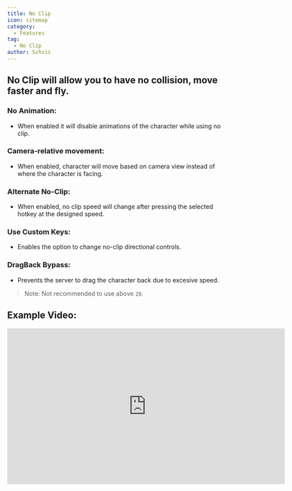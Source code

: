 ```yaml
---
title: No Clip
icon: sitemap
category:
  - Features
tag:
  - No Clip
author: Schvis
---
```


## No Clip will allow you to have no collision, move faster and fly.
### No Animation:
- When enabled it will disable animations of the character while using no clip.
### Camera-relative movement:
- When enabled, character will move based on camera view instead of where the character is facing.
### Alternate No-Clip:
- When enabled, no clip speed will change after pressing the selected hotkey at the designed speed.
### Use Custom Keys:
- Enables the option to change no-clip directional controls.
### DragBack Bypass:
- Prevents the server to drag the character back due to excesive speed.

> Note: Not recommended to use above `20`.

## Example Video:

<iframe width="640" height="360" src="https://www.youtube.com/embed/nPdq-yzBt3k?list=PL5eI1Tb64p56g27qfYk7VuFTz4FK6YrKa" title="Korepi - NoClip" frameborder="0" allow="accelerometer; autoplay; clipboard-write; encrypted-media; gyroscope; picture-in-picture; web-share" allowfullscreen></iframe>
